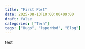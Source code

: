 ```yaml
---
title: "First Post"
date: 2025-08-13T10:00:00+09:00
draft: false
categories: ["Tech"]
tags: ["Hugo", "PaperMod", "Blog"]
---
```


test